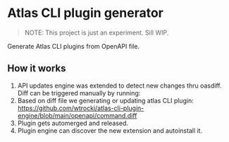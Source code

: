 #  Atlas CLI plugin generator

> NOTE: This project is just an experiment. Sill WIP.

Generate Atlas CLI plugins from OpenAPI file.

## How it works

1. API updates engine was extended to detect new changes thru oasdiff.
Diff can be triggered manually by running: 
2. Based on diff file we generating or updating atlas CLI plugin:
https://github.com/wtrocki/atlas-cli-plugin-engine/blob/main/openapi/command.diff
3. Plugin gets automerged and released. 
4. Plugin engine can discover the new extension and autoinstall it.



